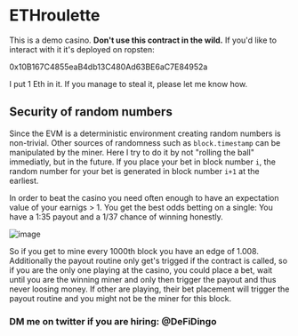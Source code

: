 # ETHroulette

This is a demo casino. **Don't use this contract in the wild.** If you'd like to interact with it it's deployed on ropsten: 

0x10B167C4855eaB4db13C480Ad63BE6aC7E84952a

I put 1 Eth in it. If you manage to steal it, please let me know how.

## Security of random numbers

Since the EVM is a deterministic environment creating random numbers is non-trivial. Other sources of randomness such as `block.timestamp` can be manipulated by the miner. Here I try to do it by not "rolling the ball" immediatly, but in the future. If you place your bet in block number `i`, the random number for your bet is generated in block number `i+1` at the earliest.

In order to beat the casino you need often enough to have an expectation value of your earnigs > 1. You get the best odds betting on a single:
You have a 1:35 payout and a 1/37 chance of winning honestly.

![image](https://user-images.githubusercontent.com/6518935/153165582-9a665e18-76ae-45a1-8aa6-dbe1503a9a0b.png)



So if you get to mine every 1000th block you have an edge of 1.008. Additionally the payout routine only get's trigged if the contract is called, so if you are the only one playing at the casino, you could place a bet, wait until you are the winning miner and only then trigger the payout and thus never loosing money. If other are playing, their bet placement will trigger the payout routine and you might not be the miner for this block.


### DM me on twitter if you are hiring: @DeFiDingo

